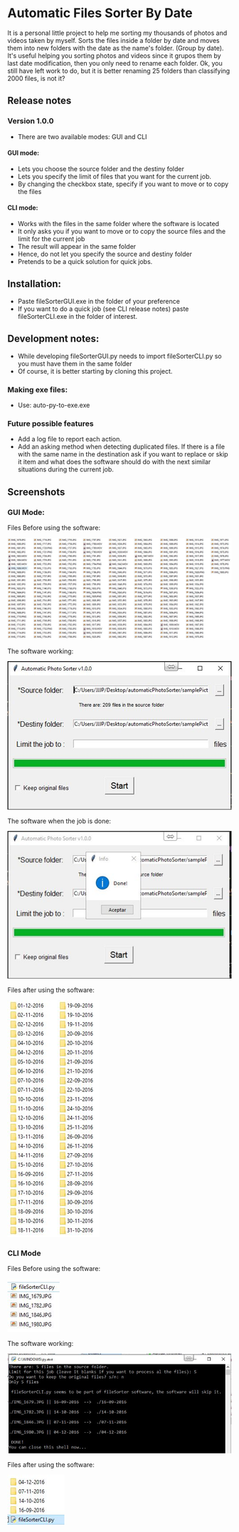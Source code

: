 # Automatic Files Sorter By Date
It is a personal little project to help me sorting my thousands of photos and videos taken by myself.
Sorts the files inside a folder by date and moves them into new folders with the date as the name's folder. (Group by date).
It's useful helping you sorting photos and videos since it grupos them by last date modification, then you only need to rename each folder.
Ok, you still have left work to do,  but it is better renaming 25 folders than classifying 2000 files, is not it?

## Release notes

### Version 1.0.0
* There are two available modes: GUI and CLI
#### GUI mode:
* Lets you choose the source folder and the destiny folder
* Lets you specify the limit of files that you want for the current job.
* By changing the checkbox state, specify if you want to move or to copy the files
#### CLI mode:
* Works with the files in the same folder where the software is located
* It only asks you if you want to move or to copy the source files and the limit for the current job
* The result will appear in the same folder
* Hence, do not let you specify the source and destiny folder
* Pretends to be a quick solution for quick jobs.

## Installation:
* Paste fileSorterGUI.exe in the folder of your preference
* If you want to do a quick job (see CLI release notes) paste fileSorterCLI.exe in the folder of interest.

## Development notes:
* While developing fileSorterGUI.py needs to import fileSorterCLI.py so you must have them in the same folder
* Of course, it is better starting by cloning this project.
### Making exe files:
* Use: auto-py-to-exe.exe

### Future possible features
* Add a log file to report each action.
* Add an asking method when detecting duplicated files. If there is a file with the same name in the destination ask if you want to replace or skip it item and what does the software should do with the next similar situations during the current job.

## Screenshots
### GUI Mode:
Files Before using the software:

![Before](images/gui-before.JPG)

The software working:

![During](images/gui-during.JPG)

The software when the job is done:

![Done](images/gui-done.JPG)

Files after using the software:

![After](images/gui-after.JPG)

### CLI Mode
Files Before using the software:

![Before](images/cli-before.JPG)

The software working:

![During & Done](images/cli-during.JPG)

Files after using the software:

![After](images/cli-after.JPG)